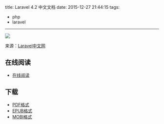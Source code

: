 title: Laravel 4.2 中文文档
date: 2015-12-27 21:44:15
tags:
  - php
  - laravel
---

![](https://ek8whxe.cloudimg.io/s/width/226/https://www.gitbook.com/cover/book/star001007/laravel-notest.jpg?build=1444191257414&v=12.0.2)

来源：[Laravel中文网](http://www.golaravel.com/laravel/docs/4.2/)

<!--more-->

## 在线阅读 ##

+ [在线阅读](https://star001007.gitbooks.io/laravel-notest/content/)

## 下载 ##

+ [PDF格式](https://www.gitbook.com/download/pdf/book/star001007/laravel-notest)
+ [EPUB格式](https://www.gitbook.com/download/epub/book/star001007/laravel-notest)
+ [MOBI格式](https://www.gitbook.com/download/mobi/book/star001007/laravel-notest)
